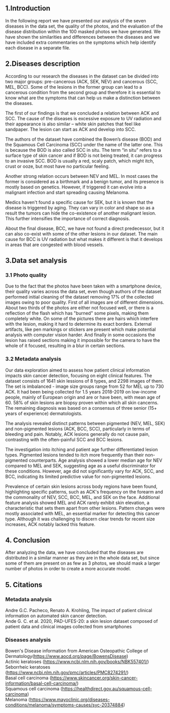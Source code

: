 ## 1.Introduction

In the following report we have presented our analysis of the seven diseases in the data set, the quality of the photos, and the evaluation of the disease distribution within the 100 masked photos we have generated. We have shown the similarities and differences between the diseases and we have included extra commentaries on the symptoms which help identify each disease in a separate file.

## 2.Diseases description

According to our research the diseases in the dataset can be divided into two major groups: pre-cancerous (ACK, SEK, NEV) and cancerous (SCC, MEL, BCC). Some of the lesions in the former group can lead to a cancerous condition from the second group and therefore it is essential to know what are the symptoms that can help us make a distinction between the diseases.  

The first of our findings is that we concluded a relation between ACK and SCC. The cause of the diseases is excessive exposure to UV radiation and their appearance is also similar – white skin patches that feel like sandpaper. The lesion can start as ACK and develop into SCC.  

The authors of the dataset have combined the Bowen’s disease (BOD) and the Squamous Cell Carcinoma (SCC) under the name of the latter one. This is because the BOD is also called SCC in situ. The term “in situ” refers to a surface type of skin cancer and if BOD is not being treated, it can progress to an invasive SCC. BOD is usually a red, scaly patch, which might itch, crust or ooze, but most have no particular feeling.

Another strong relation occurs between NEV and MEL. In most cases the former is considered as a birthmark and a benign tumor, and its presence is mostly based on genetics. However, if triggered it can evolve into a malignant infection and start spreading causing Melanoma.  

Medics haven't found a specific cause for SEK, but it is known that the disease is triggered by aging. They can vary in color and shape so as a result the tumors can hide the co-existence of another malignant lesion. This further intensifies the importance of correct diagnosis. 

About the final disease, BCC, we have not found a direct predecessor, but it can also co-exist with some of the other lesions in our dataset. The main cause for BCC is UV radiation but what makes it different is that it develops in areas that are congested with blood vessels.  
## 3.Data set analysis

### 3.1 Photo quality

Due to the fact that the photos have been taken with a smartphone device, their quality varies across the data set, even though authors of the dataset performed initial cleaning of the dataset removing 17% of the collected images owing to poor quality. First of all images are of different dimensions. About two thirds of the photos are either not focused well, or there is a reflection of the flash which has "burned" some pixels, making them completely white. On some of the pictures there are hairs which interfere with the lesion, making it hard to determine its exact borders. External artifacts, like pen markings or stickers are present which make potential analysis with computer vision harder. And finally in some occasions the lesion has raised sections making it impossible for the camera to have the whole of it focused, resulting in a blur in certain sections.

### 3.2	Metadata analysis  

Our data exploration aimed to assess how patient clinical information impacts skin cancer detection, focusing on eight clinical features. The dataset consists of 1641 skin lessions of 8 types, and 2298 images of them. The set is imbalanced - image size groups range from 52 for MEL up to 730 ACK. It had been being collected for 1.5 years 2018-2019 on low-income people, mainly of European origin and are or have been, with mean age of 60. 58% of skin lesions are biopsy proven within which all skin cancerns. The remaining diagnosis was based on a consensus of three senior (15+ years of experience) dermatologists.

The analysis revealed distinct patterns between pigmented (NEV, MEL, SEK)
and non-pigmented lesions (ACK, BCC, SCC), particularly in terms of bleeding
and pain. Notably, ACK lesions generally do not cause pain, contrasting with
the often-painful SCC and BCC lesions.

The investigation into itching and patient age further differentiated
lesion types. Pigmented lesions tended to itch more frequently than their
non-pigmented counterparts. Age analysis showed a lower median age for NEV
compared to MEL and SEK, suggesting age as a useful discriminator for these
conditions. However, age did not significantly vary for ACK, SCC, and BCC,
indicating its limited predictive value for non-pigmented lesions. 

Prevalence of certain skin lesions across body regions have been found,
highlighting specific patterns, such as ACK's frequency on the forearm and
the commonality of NEV, SCC, BCC, MEL, and SEK on the face. Additional
feature analysis showed MEL and ACK rarely exhibit skin elevation, a
characteristic that sets them apart from other lesions. Pattern changes
were mostly associated with MEL, an essential marker for detecting this
cancer type. Although it was challenging to discern clear trends for recent
size increases, ACK notably lacked this feature. 

## 4. Conclusion

After analyzing the data, we have concluded that the diseases are distributed in a similar manner as they are in the whole data set, but since some of them are present on as few as 3 photos, we should mask a larger number of photos in order to create a more accurate model.

## 5. Citations
### Metadata analysis
Andre G.C. Pacheco, Renato A. Krohling, The impact of patient clinical information on automated skin cancer detection. </br>
Ande G. C. et al. 2020, PAD-UFES-20: a skin lesion dataset composed of patient data and clinical images collected from smartphones
### Diseases analysis
Bowen's Disease information from American Osteopathic College of Dermatology(https://www.aocd.org/page/BowensDisease)<br>
Actinic keratoses (https://www.ncbi.nlm.nih.gov/books/NBK557401/) <br>
Seborrheic keratoses (https://www.ncbi.nlm.nih.gov/pmc/articles/PMC8274291/) <br>
Basal cell carcinoma (https://www.skincancer.org/skin-cancer-information/basal-cell-carcinoma/) <br>
Squamous cell carcinoma (https://healthdirect.gov.au/squamous-cell-carcinoma) <br>
Melanoma (https://www.mayoclinic.org/diseases-conditions/melanoma/symptoms-causes/syc-20374884) <br>

